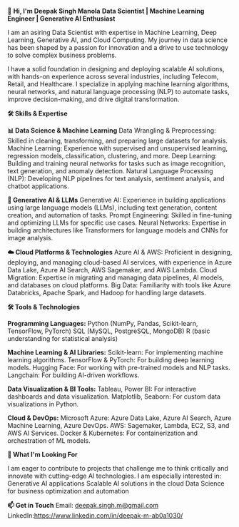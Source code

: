 👋 **Hi, I'm Deepak Singh Manola**
**Data Scientist | Machine Learning Engineer | Generative AI Enthusiast**

I am an asiring Data Scientist with expertise in Machine Learning, Deep Learning, Generative AI, and Cloud Computing. My journey in data science has been shaped by a passion for innovation and a drive to use technology to solve complex business problems.

I have a solid foundation in designing and deploying scalable AI solutions, with hands-on experience across several industries, including Telecom, Retail, and Healthcare. I specialize in applying machine learning algorithms, neural networks, and natural language processing (NLP) to automate tasks, improve decision-making, and drive digital transformation.

**🛠️ Skills & Expertise**

**📊 Data Science & Machine Learning**
Data Wrangling & Preprocessing: Skilled in cleaning, transforming, and preparing large datasets for analysis.
Machine Learning: Experience with supervised and unsupervised learning, regression models, classification, clustering, and more.
Deep Learning: Building and training neural networks for tasks such as image recognition, text generation, and anomaly detection.
Natural Language Processing (NLP): Developing NLP pipelines for text analysis, sentiment analysis, and chatbot applications.

**🤖 Generative AI & LLMs**
Generative AI: Experience in building applications using large language models (LLMs), including text generation, content creation, and automation of tasks.
Prompt Engineering: Skilled in fine-tuning and optimizing LLMs for specific use cases.
Neural Networks: Expertise in building architectures like Transformers for language models and CNNs for image analysis.

**☁️ Cloud Platforms & Technologies**
Azure AI & AWS: Proficient in designing, deploying, and managing cloud-based AI services, with experience in Azure Data Lake, Azure AI Search, AWS Sagemaker, and AWS Lambda.
Cloud Migration: Expertise in migrating and managing data pipelines, AI models, and databases on cloud platforms.
Big Data: Familiarity with tools like Azure Databricks, Apache Spark, and Hadoop for handling large datasets.

**🛠️ Tools & Technologies**

**Programming Languages:**
Python (NumPy, Pandas, Scikit-learn, TensorFlow, PyTorch)
SQL (MySQL, PostgreSQL, MongoDB)
R (basic understanding for statistical analysis)

**Machine Learning & AI Libraries:**
Scikit-learn: For implementing machine learning algorithms.
TensorFlow & PyTorch: For building deep learning models.
Hugging Face: For working with pre-trained models and NLP tasks.
Langchain: For building AI-driven workflows.

**Data Visualization & BI Tools:**
Tableau, Power BI: For interactive dashboards and data visualization.
Matplotlib, Seaborn: For custom data visualizations in Python.

**Cloud & DevOps:**
Microsoft Azure: Azure Data Lake, Azure AI Search, Azure Machine Learning, Azure DevOps.
AWS: Sagemaker, Lambda, EC2, S3, and AWS AI Services.
Docker & Kubernetes: For containerization and orchestration of ML models.


**🚀 What I'm Looking For**

I am eager to contribute to projects that challenge me to think critically and innovate with cutting-edge AI technologies. I am especially interested in:
Generative AI applications
Scalable AI solutions in the cloud
Data Science for business optimization and automation

**📫 Get in Touch**
Email: deepak.singh.m@gmail.com
LinkedIn:https://www.linkedin.com/in/deepak-m-ab0a1030/


